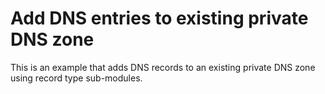 # Add DNS entries to existing private DNS zone

This is an example that adds DNS records to an existing private DNS zone using record type sub-modules.
